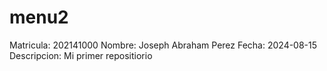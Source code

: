 # menu2
Matricula:   202141000 
Nombre:      Joseph Abraham Perez
Fecha:       2024-08-15
Descripcion: Mi primer repositiorio
